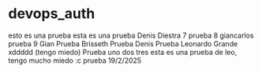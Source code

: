 # devops_auth

esto es una prueba 
esta es una prueba Denis Diestra 7
prueba 8 giancarlos
prueba 9 Gian 
Prueba Brisseth
Prueba Denis
Prueba Leonardo Grande xddddd (tengo miedo)
Prueba uno dos tres
esta es una prueba de leo, tengo mucho miedo :c
prueba 19/2/2025